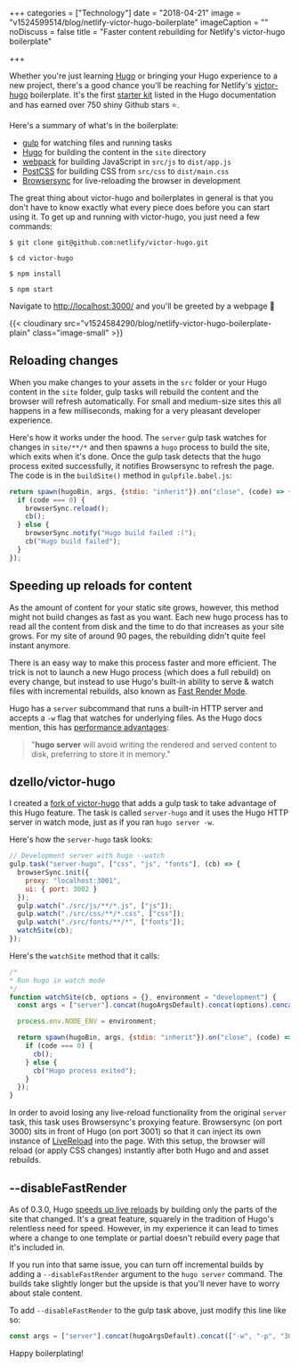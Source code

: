 +++
categories = ["Technology"]
date = "2018-04-21"
image = "v1524599514/blog/netlify-victor-hugo-boilerplate"
imageCaption = ""
noDiscuss = false
title = "Faster content rebuilding for Netlify's victor-hugo boilerplate"

+++

<boom>W</boom>hether you're just learning [Hugo](https://gohugo.io/) or bringing your Hugo experience to a new project, there's a good chance you'll be reaching for Netlify's [victor-hugo](https://github.com/netlify/victor-hugo) boilerplate. It's the first [starter kit](https://gohugo.io/tools/starter-kits/) listed in the Hugo documentation and has earned over 750 shiny Github stars :star:.

Here's a summary of what's in the boilerplate:

- [gulp](https://gulpjs.com/) for watching files and running tasks
- [Hugo](https://gohugo.io) for building the content in the `site` directory
- [webpack](https://webpack.js.org/) for building JavaScript in `src/js` to `dist/app.js`
- [PostCSS](http://postcss.org/) for building CSS from `src/css` to `dist/main.css`
- [Browsersync](https://browsersync.io/) for live-reloading the browser in development

The great thing about victor-hugo and boilerplates in general is that you don't have to know exactly what every piece does before you can start using it. To get up and running with victor-hugo, you just need a few commands:

```shell
$ git clone git@github.com:netlify/victor-hugo.git

$ cd victor-hugo

$ npm install

$ npm start
```

Navigate to [http://localhost:3000/](http://localhost:3000) and you'll be greeted by a webpage :tada:

{{< cloudinary src="v1524584290/blog/netlify-victor-hugo-boilerplate-plain" class="image-small" >}}

## Reloading changes

When you make changes to your assets in the `src` folder or your Hugo content in the `site` folder, gulp tasks will rebuild the content and the browser will refresh automatically. For small and medium-size sites this all happens in a few milliseconds, making for a very pleasant developer experience.

Here's how it works under the hood. The `server` gulp task watches for changes in `site/**/*` and then spawns a `hugo` process to build the site, which exits when it's done. Once the gulp task detects that the hugo process exited successfully, it notifies Browsersync to refresh the page. The code is in the `buildSite()` method in `gulpfile.babel.js`:

```javascript
return spawn(hugoBin, args, {stdio: "inherit"}).on("close", (code) => {
  if (code === 0) {
    browserSync.reload();
    cb();
  } else {
    browserSync.notify("Hugo build failed :(");
    cb("Hugo build failed");
  }
});
```

## Speeding up reloads for content

As the amount of content for your static site grows, however, this method might not build changes as fast as you want. Each new hugo process has to read all the content from disk and the time to do that increases as your site grows. For my site of around 90 pages, the rebuilding didn't quite feel instant anymore.

There is an easy way to make this process faster and more efficient. The trick is not to launch a new Hugo process (which does a full rebuild) on every change, but instead to use Hugo's built-in ability to serve & watch files with incremental rebuilds, also known as [Fast Render Mode](https://gohugo.io/news/0.30-relnotes/).

Hugo has a `server` subcommand that runs a built-in HTTP server and accepts a `-w` flag that watches for underlying files. As the Hugo docs mention, this has [performance advantages](https://gohugo.io/commands/hugo_server/):

> "**hugo server** will avoid writing the rendered and served content to disk, preferring to store it in memory."

## dzello/victor-hugo

I created a [fork of victor-hugo](https://github.com/dzello/victor-hugo) that adds a gulp task to take advantage of this Hugo feature. The task is called `server-hugo` and it uses the Hugo HTTP server in watch mode, just as if you ran `hugo server -w`.

Here's how the `server-hugo` task looks:

```javascript
// Development server with hugo --watch
gulp.task("server-hugo", ["css", "js", "fonts"], (cb) => {
  browserSync.init({
    proxy: "localhost:3001",
    ui: { port: 3002 }
  });
  gulp.watch("./src/js/**/*.js", ["js"]);
  gulp.watch("./src/css/**/*.css", ["css"]);
  gulp.watch("./src/fonts/**/*", ["fonts"]);
  watchSite(cb);
});
```

Here's the `watchSite` method that it calls:

```javascript
/*
* Run hugo in watch mode
*/
function watchSite(cb, options = {}, environment = "development") {
  const args = ["server"].concat(hugoArgsDefault).concat(options).concat(["-w", "-p", "3001"]);

  process.env.NODE_ENV = environment;

  return spawn(hugoBin, args, {stdio: "inherit"}).on("close", (code) => {
    if (code === 0) {
      cb();
    } else {
      cb("Hugo process exited");
    }
  });
}
```

In order to avoid losing any live-reload functionality from the original `server` task, this task uses Browsersync's proxying feature. Browsersync (on port 3000) sits in front of Hugo (on port 3001) so that it can inject its own instance of [LiveReload](http://livereload.com/) into the page. With this setup, the browser will reload (or apply CSS changes) instantly after both Hugo and and asset rebuilds.

## --disableFastRender

As of 0.3.0, Hugo [speeds up live reloads](https://gohugo.io/news/0.30-relnotes/) by building only the parts of the site that changed. It's a great feature, squarely in the tradition of Hugo's relentless need for speed. However, in my experience it can lead to times where a change to one template or partial doesn't rebuild every page that it's included in.

If you run into that same issue, you can turn off incremental builds by adding a `--disableFastRender` argument to the `hugo server` command. The builds take slightly longer but the upside is that you'll never have to worry about stale content.

To add `--disableFastRender` to the gulp task above, just modify this line like so:

```javascript
const args = ["server"].concat(hugoArgsDefault).concat(["-w", "-p", "3001", "--disableFastRender"]);
```

Happy boilerplating!
